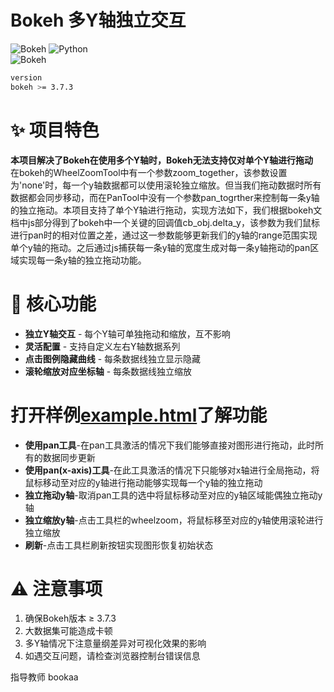 # Bokeh 多Y轴独立交互

![Bokeh](https://static.bokeh.org/logos/logotype.svg)
![Python](https://img.shields.io/badge/Python-3.13.5-blue.svg)  
![Bokeh](https://img.shields.io/badge/Bokeh-3.7.3-orange.svg)
```bash
version
bokeh >= 3.7.3
```
# ✨ 项目特色

**本项目解决了Bokeh在使用多个Y轴时，Bokeh无法支持仅对单个Y轴进行拖动**  
在bokeh的WheelZoomTool中有一个参数zoom_together，该参数设置为'none'时，每一个y轴数据都可以使用滚轮独立缩放。但当我们拖动数据时所有数据都会同步移动，而在PanTool中没有一个参数pan_togrther来控制每一条y轴的独立拖动。本项目支持了单个Y轴进行拖动，实现方法如下，我们根据bokeh文档中js部分得到了bokeh中一个关键的回调值cb_obj.delta_y，该参数为我们鼠标进行pan时的相对位置之差，通过这一参数能够更新我们的y轴的range范围实现单个y轴的拖动。之后通过js捕获每一条y轴的宽度生成对每一条y轴拖动的pan区域实现每一条y轴的独立拖动功能。

# 🚀 核心功能

- **独立Y轴交互** - 每个Y轴可单独拖动和缩放，互不影响
- **灵活配置** - 支持自定义左右Y轴数据系列
- **点击图例隐藏曲线** - 每条数据线独立显示隐藏
- **滚轮缩放对应坐标轴** - 每条数据线独立缩放

# 打开样例[example.html](https://chenlingyu59-jpg.github.io/bokeh_Independent_axis_panning/example.html)了解功能
- **使用pan工具**-在pan工具激活的情况下我们能够直接对图形进行拖动，此时所有的数据同步更新
- **使用pan(x-axis)工具**-在此工具激活的情况下只能够对x轴进行全局拖动，将鼠标移动至对应的y轴进行拖动能够实现每一个y轴的独立拖动
- **独立拖动y轴**-取消pan工具的选中将鼠标移动至对应的y轴区域能偶独立拖动y轴
- **独立缩放y轴**-点击工具栏的wheelzoom，将鼠标移至对应的y轴使用滚轮进行独立缩放
- **刷新**-点击工具栏刷新按钮实现图形恢复初始状态

# ⚠️ 注意事项

1. 确保Bokeh版本 ≥ 3.7.3
2. 大数据集可能造成卡顿
3. 多Y轴情况下注意量纲差异对可视化效果的影响
4. 如遇交互问题，请检查浏览器控制台错误信息

指导教师 bookaa


































